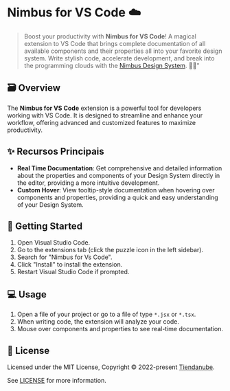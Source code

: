 # Nimbus for VS Code ☁️

> Boost your productivity with **Nimbus for VS Code**! A magical extension to VS Code that brings complete documentation of all available components and their properties all into your favorite design system. Write stylish code, accelerate development, and break into the programming clouds with the [Nimbus Design System](https://nimbus.nuvemshop.com.br/). 💨✨"

## 🗃️ Overview

The **Nimbus for VS Code** extension is a powerful tool for developers working with VS Code. It is designed to streamline and enhance your workflow, offering advanced and customized features to maximize productivity.

## ✨ Recursos Principais

- **Real Time Documentation**: Get comprehensive and detailed information about the properties and components of your Design System directly in the editor, providing a more intuitive development.
- **Custom Hover**: View tooltip-style documentation when hovering over components and properties, providing a quick and easy understanding of your Design System.

## 🚀 Getting Started

1. Open Visual Studio Code.
2. Go to the extensions tab (click the puzzle icon in the left sidebar).
3. Search for "Nimbus for Vs Code".
4. Click "Install" to install the extension.
5. Restart Visual Studio Code if prompted.

## 💻 Usage

1. Open a file of your project or go to a file of type `*.jsx` or `*.tsx`.
2. When writing code, the extension will analyze your code.
3. Mouse over components and properties to see real-time documentation.

## 📄 License

Licensed under the MIT License, Copyright © 2022-present [Tiendanube](https://www.nuvemshop.com.br).

See [LICENSE](./LICENSE) for more information.

